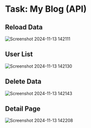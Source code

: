 # Task: My Blog (API)

## Reload Data

![Screenshot 2024-11-13 142111](https://github.com/user-attachments/assets/bbb643c8-9053-48d5-af39-8d8fd0ced559)


## User List

![Screenshot 2024-11-13 142130](https://github.com/user-attachments/assets/7cff6505-8039-48a7-a5fa-8057a47a456b)


## Delete Data

![Screenshot 2024-11-13 142143](https://github.com/user-attachments/assets/029d2b32-b45a-470b-8a88-aaa5b1d4fcaf)


## Detail Page

![Screenshot 2024-11-13 142208](https://github.com/user-attachments/assets/dd437c9a-fab2-422a-861f-a1cdab501f20)

